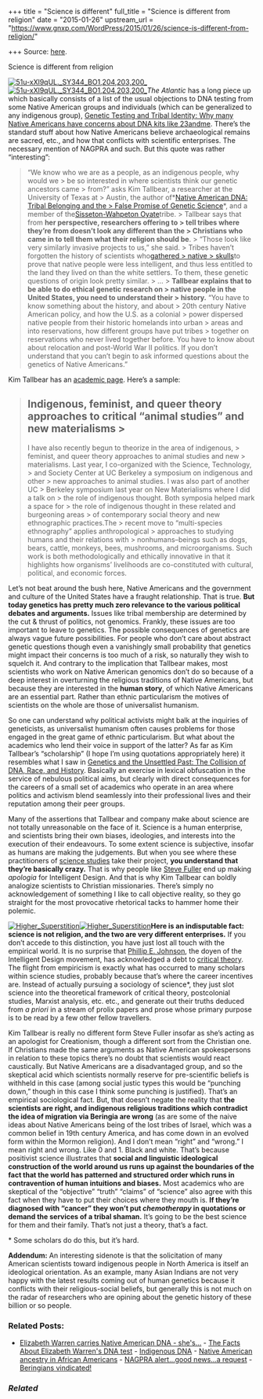 +++
title = "Science is different"
full_title = "Science is different from religion"
date = "2015-01-26"
upstream_url = "https://www.gnxp.com/WordPress/2015/01/26/science-is-different-from-religion/"

+++
Source: [here](https://www.gnxp.com/WordPress/2015/01/26/science-is-different-from-religion/).

Science is different from religion

[![51u-xXl9qUL.\_SY344_BO1,204,203,200\_](https://i0.wp.com/www.unz.com/wp-content/uploads/2015/01/51u-xXl9qUL._SY344_BO1204203200_.jpg?resize=230%2C346)![51u-xXl9qUL.\_SY344_BO1,204,203,200\_](https://i0.wp.com/www.unz.com/wp-content/uploads/2015/01/51u-xXl9qUL._SY344_BO1204203200_.jpg?resize=230%2C346)](https://www.amazon.com/exec/obidos/ASIN/B00APFWCBK//geneexpressio-20)*The Atlantic* has a long piece up which basically consists of a list of the usual objections to DNA testing from some Native American groups and individuals (which can be generalized to any indigenous group), [Genetic Testing and Tribal Identity: Why many Native Americans have concerns about DNA kits like 23andme](http://www.theatlantic.com/technology/archive/2015/01/the-cultural-limitations-of-genetic-testing/384740/). There’s the standard stuff about how Native Americans believe archaeological remains are sacred, etc., and how that conflicts with scientific enterprises. The necessary mention of NAGPRA and such. But this quote was rather “interesting”:

> “We know who we are as a people, as an indigenous people, why would we > be so interested in where scientists think our genetic ancestors came > from?” asks Kim Tallbear, a researcher at the University of Texas at > Austin, the author of*[Native American DNA: Tribal Belonging and the > False Promise of Genetic Science](https://www.amazon.com/exec/obidos/ASIN/B00EST1O68//geneexpressio-20)*, and a member of the[Sisseton-Wahpeton Oyate](http://www.swo-nsn.gov/)tribe. >
> Tallbear says that from **her perspective, researchers offering to > tell tribes where they’re from doesn’t look any different than the > Christians who came in to tell them what their religion should be**. > “Those look like very similarly invasive projects to us,” she said. > Tribes haven’t forgotten the history of scientists who[gathered > native > skulls](http://www.cam.ac.uk/research/news/skulls-in-print-scientific-racism-in-the-transatlantic-world)to prove that native people were less intelligent, and thus less entitled to the land they lived on than the white settlers. To them, these genetic questions of origin look pretty similar. >
> … >
> **Tallbear explains that to be able to do ethical genetic research on > native people in the United States, you need to understand their > history.** “You have to know something about the history, and about > 20th century Native American policy, and how the U.S. as a colonial > power dispersed native people from their historic homelands into urban > areas and into reservations, how different groups have put tribes > together on reservations who never lived together before. You have to know about about relocation and post-World War II politics. If you don’t understand that you can’t begin to ask informed questions about the genetics of Native Americans.”

Kim Tallbear has an [academic page](http://www.kimtallbear.com/). Here’s a sample:

> ## Indigenous, feminist, and queer theory approaches to critical “animal studies” and new materialisms >
> I have also recently begun to theorize in the area of indigenous, > feminist, and queer theory approaches to animal studies and new > materialisms. Last year, I co-organized with the Science, Technology, > and Society Center at UC Berkeley a symposium on indigenous and other > new approaches to animal studies. I was also part of another UC > Berkeley symposium last year on New Materialisms where I did a talk on > the role of indigenous thought. Both symposia helped mark a space for > the role of indigenous thought in these related and burgeoning areas > of contemporary social theory and new ethnographic practices.The > recent move to “multi-species ethnography” applies anthropological > approaches to studying humans and their relations with > nonhumans–beings such as dogs, bears, cattle, monkeys, bees, mushrooms, and microorganisms. Such work is both methodologically and ethically innovative in that it highlights how organisms’ livelihoods are co-constituted with cultural, political, and economic forces.

Let’s not beat around the bush here, Native Americans and the government and culture of the United States have a fraught relationship. That is true. **But today genetics has pretty much zero relevance to the various political debates and arguments.** Issues like tribal membership are determined by the cut & thrust of politics, not genomics. Frankly, these issues are too important to leave to genetics. The possible consequences of genetics are always vague future possibilities. For people who don’t care about abstract genetic questions though even a vanishingly small probability that genetics might impact their concerns is too much of a risk, so naturally they wish to squelch it. And contrary to the implication that Tallbear makes, most scientists who work on Native American genomics don’t do so because of a deep interest in overturning the religious traditions of Native Americans, but because they are interested in the **human story**, of which Native Americans are an essential part. Rather than ethnic particularism the motives of scientists on the whole are those of universalist humanism.

So one can understand why political activists might balk at the inquiries of geneticists, as universalist humanism often causes problems for those engaged in the great game of ethnic particularism. But what about the academics who lend their voice in support of the latter? As far as Kim Tallbear’s “scholarship” (I hope I’m using quotations appropriately here) it resembles what I saw in [Genetics and the Unsettled Past: The Collision of DNA, Race, and History](https://www.amazon.com/exec/obidos/ASIN/B00APFWCBK//geneexpressio-20). Basically an exercise in lexical obfuscation in the service of nebulous political aims, but clearly with direct consequences for the careers of a small set of academics who operate in an area where politics and activism blend seamlessly into their professional lives and their reputation among their peer groups.

Many of the assertions that Tallbear and company make about science are not totally unreasonable on the face of it. Science is a human enterprise, and scientists bring their own biases, ideologies, and interests into the execution of their endeavours. To some extent science is subjective, insofar as humans are making the judgements. But when you see where these practitioners of [science studies](https://en.wikipedia.org/wiki/Science_studies) take their project, **you understand that they’re basically crazy.** That is why people like [Steve Fuller](https://en.wikipedia.org/wiki/Steve_Fuller_%28sociologist%29#Intelligent_design) end up making *apologia* for Intelligent Design. And that is why Kim Tallbear can boldly analogize scientists to Christian missionaries. There’s simply no acknowledgement of something I like to call objective reality, so they go straight for the most provocative rhetorical tacks to hammer home their polemic.

[![Higher_Superstition](https://i0.wp.com/www.unz.com/wp-content/uploads/2015/01/Higher_Superstition-199x300.jpg?resize=199%2C300)![Higher_Superstition](https://i0.wp.com/www.unz.com/wp-content/uploads/2015/01/Higher_Superstition-199x300.jpg?resize=199%2C300)](https://www.amazon.com/exec/obidos/ASIN/B005FA24EK/geneexpressio-20)**Here is an indisputable fact: science is not religion, and the two are very different enterprises.** If you don’t accede to this distinction, you have just lost all touch with the empirical world. It is no surprise that [Phillip E. Johnson](https://en.wikipedia.org/wiki/Phillip_E._Johnson), the doyen of the Intelligent Design movement, has acknowledged a debt to [critical theory](https://en.wikipedia.org/wiki/Critical_theory). The flight from empiricism is exactly what has occurred to many scholars within science studies, probably because that’s where the career incentives are. Instead of actually pursuing a sociology of science\*, they just slot science into the theoretical framework of critical theory, postcolonial studies, Marxist analysis, etc. etc., and generate out their truths deduced from *a priori* in a stream of prolix papers and prose whose primary purpose is to be read by a few other fellow travellers.

Kim Tallbear is really no different form Steve Fuller insofar as she’s acting as an apologist for Creationism, though a different sort from the Christian one. If Christians made the same arguments as Native American spokespersons in relation to these topics there’s no doubt that scientists would react caustically. But Native Americans are a disadvantaged group, and so the skeptical acid which scientists normally reserve for pre-scientific beliefs is withheld in this case (among social justic types this would be “punching down,” though in this case I think some punching is justified). That’s an empirical sociological fact. But, that doesn’t negate the reality that **the scientists are right, and indigenous religious traditions which contradict the idea of migration via Beringia are wrong** (as are some of the naive ideas about Native Americans being of the lost tribes of Israel, which was a common belief in 19th century America, and has come down in an evolved form within the Mormon religion). And I don’t mean “right” and “wrong.” I mean right and wrong. Like 0 and 1. Black and white. That’s because positivist science illustrates that **social and linguistic ideological construction of the world around us runs up against the boundaries of the fact that the world has patterned and structured order which runs in contravention of human intuitions and biases.** Most academics who are skeptical of the “objective” “truth” “claims” of “science” also agree with this fact when they have to put their choices where they mouth is. **If they’re diagnosed with “cancer” they won’t put *chemotherapy* in quotations or demand the services of a tribal shaman.** It’s going to be the best science for them and their family. That’s not just a theory, that’s a fact.

\* Some scholars do do this, but it’s hard.

**Addendum:** An interesting sidenote is that the solicitation of many American scientists toward indigenous people in North America is itself an ideological orientation. As an example, many Asian Indians are not very happy with the latest results coming out of human genetics because it conflicts with their religious-social beliefs, but generally this is not much on the radar of researchers who are opining about the genetic history of these billion or so people.

### Related Posts:

- [Elizabeth Warren carries Native American DNA -
  she's…](https://www.gnxp.com/WordPress/2018/10/15/elizabeth-warren-carries-native-american-dna-shes-running/) - [The Facts About Elizabeth Warren's DNA
  test](https://www.gnxp.com/WordPress/2020/03/05/the-facts-about-elizabeth-warrens-dna-test/) - [Indigenous
  DNA](https://www.gnxp.com/WordPress/2006/12/12/indigenous-dna/) - [Native American ancestry in African
  Americans](https://www.gnxp.com/WordPress/2010/08/17/native-american-ancestry-in-african-americans/) - [NAGPRA alert...good news...a
  request](https://www.gnxp.com/WordPress/2005/06/09/nagpra-alert-good-news-a-request/) - [Beringians
  vindicated!](https://www.gnxp.com/WordPress/2014/02/13/beringians-vindicated/)

### *Related*

[](https://www.addtoany.com/add_to/facebook?linkurl=https%3A%2F%2Fwww.gnxp.com%2FWordPress%2F2015%2F01%2F26%2Fscience-is-different-from-religion%2F&linkname=Science%20is%20different%20from%20religion "Facebook")[](https://www.addtoany.com/add_to/twitter?linkurl=https%3A%2F%2Fwww.gnxp.com%2FWordPress%2F2015%2F01%2F26%2Fscience-is-different-from-religion%2F&linkname=Science%20is%20different%20from%20religion "Twitter")[](https://www.addtoany.com/add_to/email?linkurl=https%3A%2F%2Fwww.gnxp.com%2FWordPress%2F2015%2F01%2F26%2Fscience-is-different-from-religion%2F&linkname=Science%20is%20different%20from%20religion "Email")[](https://www.addtoany.com/share)
